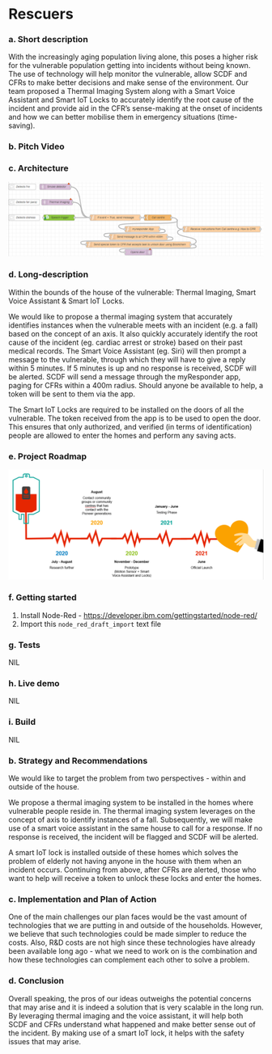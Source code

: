 # Rescuers

### a. Short description
With the increasingly aging population living alone, this poses a higher risk for the vulnerable population getting into incidents without being known. The use of technology will help monitor the vulnerable, allow SCDF and CFRs to make better decisions and make sense of the environment. Our team proposed a Thermal Imaging System along with a Smart Voice Assistant and Smart IoT Locks to accurately identify the root cause of the incident and provide aid in the CFR’s sense-making at the onset of incidents and how we can better mobilise them in emergency situations (time-saving).

### b. Pitch Video

### c. Architecture
![sample_flow](sample_flow.png)

### d. Long-description
Within the bounds of the house of the vulnerable: Thermal Imaging, Smart Voice Assistant & Smart IoT Locks.

We would like to propose a thermal imaging system that accurately identifies instances when the vulnerable meets with an incident (e.g. a fall) based on the concept of an axis. It also quickly accurately identify the root cause of the incident (eg. cardiac arrest or stroke) based on their past medical records. The Smart Voice Assistant (eg. Siri) will then prompt a message to the vulnerable, through which they will have to give a reply within 5 minutes. If 5 minutes is up and no response is received, SCDF will be alerted. SCDF will send a message through the myResponder app, paging for CFRs within a 400m radius. Should anyone be available to help, a token will be sent to them via the app.

The Smart IoT Locks are required to be installed on the doors of all the vulnerable. The token received from the app is to be used to open the door. This ensures that only authorized, and verified (in terms of identification) people are allowed to enter the homes and perform any saving acts. 

### e. Project Roadmap
![sample_timeline](sample_timeline.png)

### f. Getting started
1. Install Node-Red - https://developer.ibm.com/gettingstarted/node-red/
2. Import this `node_red_draft_import` text file

### g. Tests
NIL

### h. Live demo
NIL

### i. Build
NIL



### b. Strategy and Recommendations
We would like to target the problem from two perspectives - within and outside of the house.

We propose a thermal imaging system to be installed in the homes where vulnerable people reside in. The thermal imaging system leverages on the concept of axis to identify instances of a fall. Subsequently, we will make use of a smart voice assistant in the same house to call for a response. If no response is received, the incident will be flagged and SCDF will be alerted.

A smart IoT lock is installed outside of these homes which solves the problem of elderly not having anyone in the house with them when an incident occurs. Continuing from above, after CFRs are alerted, those who want to help will receive a token to unlock these locks and enter the homes. 

### c. Implementation and Plan of Action
One of the main challenges our plan faces would be the vast amount of technologies that we are putting in and outside of the households. However, we believe that such technologies could be made simpler to reduce the costs. Also, R&D costs are not high since these technologies have already been available long ago - what we need to work on is the combination and how these technologies can complement each other to solve a problem.

### d. Conclusion

Overall speaking, the pros of our ideas outweighs the potential concerns that may arise and it is indeed a solution that is very scalable in the long run. By leveraging thermal imaging and the voice assistant, it will help both SCDF and CFRs understand what happened and make better sense out of the incident. By making use of a smart IoT lock, it helps with the safety issues that may arise. 
